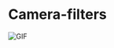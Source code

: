 # Camera-filters
![GIF](https://drive.google.com/file/d/1TXX_bYDNNl7gPAZKpRkwB8wkuoc9h-vl/view?usp=sharing)
